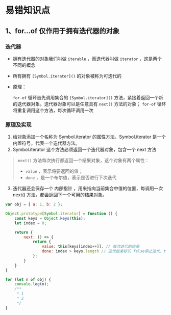 # 易错知识点

## 1、for...of 仅作用于拥有迭代器的对象

### 迭代器

* 拥有迭代器的对象我们叫做 `iterable` ，而迭代器叫做 `iterator` ，这是两个不同的概念
* 所有拥有 `[Symbol.iterator]()` 的对象被称为可迭代的
* 原理：
  
  `for-of` 循环首先调用集合的 `[Symbol.iterator]()` 方法，紧接着返回一个新的迭代器对象。迭代器对象可以是任意具有 `next()` 方法的对象； `for-of` 循环将重复调用这个方法，每次循环调用一次

### 原理及实现

1. 给对象添加一个名称为 Symbol.iterator 的属性方法。Symbol.iterator 是一个内置符号，代表一个迭代器方法。
2. Symbol.iterator 这个方法必须返回一个迭代器对象，包含一个 next 方法

> `next()` 方法每次执行都返回一个结果对象，这个对象有两个属性：
> * `value` ，表示将要返回的值；
> * `done` ，是一个布尔值，表示是否进行下次迭代

3. 迭代器还会保存一个 内部指针 ，用来指向当前集合中值的位置，每调用一次 next() 方法，都会返回下一个可用的结果对象。

```js
var obj = { a: 1, b: 2 };

Object.prototype[Symbol.iterator] = function () {
    const keys = Object.keys(this);
    let index = 0;

    return {
        next: () => {
            return {
                value: this[keys[index++]], // 每次迭代的结果
                done: index > keys.length // 迭代结束标识 false停止迭代，true继续迭代
            };
        }
    }
}

for (let n of obj) {
    console.log(n);
    /**
     * 1
     * 2
     */
}
```